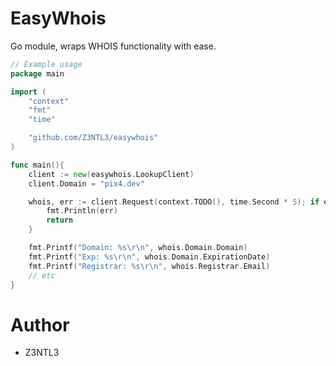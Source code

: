 # EasyWhois
Go module, wraps WHOIS functionality with ease.

```go
// Example usage
package main

import (
	"context"
	"fmt"
	"time"

	"github.com/Z3NTL3/easywhois"
)

func main(){
	client := new(easywhois.LookupClient)
	client.Domain = "pix4.dev"

	whois, err := client.Request(context.TODO(), time.Second * 5); if err != nil {
		fmt.Println(err)
		return
	}

	fmt.Printf("Domain: %s\r\n", whois.Domain.Domain)
	fmt.Printf("Exp: %s\r\n", whois.Domain.ExpirationDate)
	fmt.Printf("Registrar: %s\r\n", whois.Registrar.Email)
	// etc
}
```
# Author
- Z3NTL3
